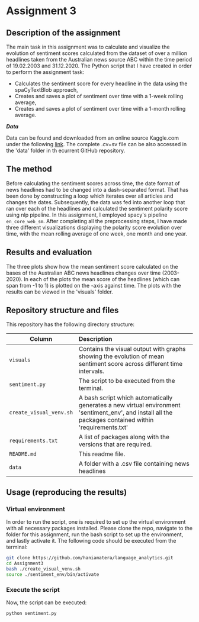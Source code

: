 # Assignment 3

## Description of the assignment

The main task in this assignment was to calculate and visualize the evolution of sentiment scores calculated from the dataset of over a million headlines taken from the Australian news source ABC within the time period of 19.02.2003 and 31.12.2020. The Python script that I have created in order to perform the assignment task: 
-	Calculates the sentiment score for every headline in the data using the spaCyTextBlob approach,
-	Creates and saves a plot of sentiment over time with a 1-week rolling average,
-	Creates and saves a plot of sentiment over time with a 1-month rolling average.


___Data___

Data can be found and downloaded from an online source Kaggle.com under the following [link](https://www.kaggle.com/therohk/million-headlines). The complete .cv=sv file can be also accessed in the 'data' folder in th ecurrent GitHub repository.

## The method
Before calculating the sentiment scores across time, the date format of news headlines had to be changed into a dash-separated format. That has been done by constructing a loop which iterates over all articles and changes the dates. Subsequently, the data was fed into another loop that ran over each of the headlines and calculated the sentiment polarity score using nlp pipeline. In this assignment, I employed spacy's pipeline ```en_core_web_sm```. After completing all the preprocessing steps, I have made three different visualizations displaying the polarity score evolution over time, with the mean rolling average of one week, one month and one year.   


## Results and evaluation
The three plots show how the mean sentiment score calculated on the bases of the Australian ABC news headlines changes over time (2003-2020). In each of the plots the mean score of the headlines (which can span from -1 to 1) is plotted on the -axis against time. The plots with the results can be viewed in the 'visuals' folder.


## Repository structure and files
This repository has the following directory structure:

| Column | Description|
|--------|:-----------|
```visuals``` | Contains the visual output with graphs showing the evolution of mean sentiment score across different time intervals.
```sentiment.py```| The script to be executed from the terminal.
```create_visual_venv.sh``` | A bash script which automatically generates a new virtual environment 'sentiment_env', and install all the packages contained within 'requirements.txt'
```requirements.txt``` | A list of packages along with the versions that are required.
```README.md``` | This readme file.
```data```| A folder with a .csv file containing news headlines 


## Usage (reproducing the results)

### Virtual environment
In order to run the script, one is required to set up the virtual environment with all necessary packages installed. Please clone the repo, navigate to the folder for this assignment, run the bash script to set up the environment, and lastly activate it. The following code should be executed from the terminal:

```bash
git clone https://github.com/haniamatera/language_analytics.git
cd Assignment3
bash ./create_visual_venv.sh
source ./sentiment_env/bin/activate
```

### Execute the script 
Now, the script can be executed:

```bash
python sentiment.py  

```
